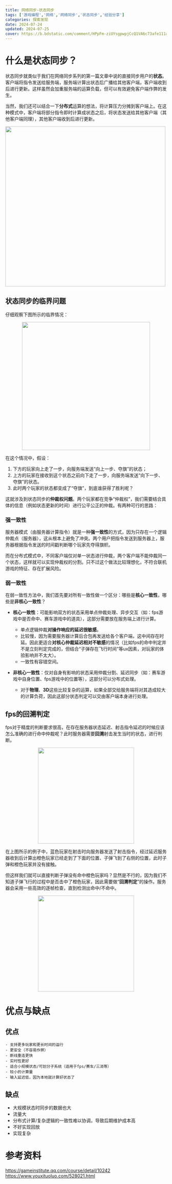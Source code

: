 ```yaml
---
title: 网络同步-状态同步
tags: ['游戏编程','网络','网络同步','状态同步','经验分享']
categories: 探索发现
date: 2024-07-24
updated: 2024-07-25
cover: https://b.bdstatic.com/comment/HPpFm-ziUYsgpwpjCcQ1VA6c73afe111ad1f25714927140448b662.png
---
```


# 什么是状态同步？
状态同步就类似于我们在网络同步系列的第一篇文章中说的直接同步用户的**状态**。客户端将指令发送给服务端，服务端计算出状态后广播给其他客户端，客户端收到后进行更新。这样虽然会加重服务端的运算负载，但可以有效避免客户端作弊的发生。

当然，我们还可以结合一下**分布式**运算的想法，将计算压力分摊到客户端上。在这种模式中，客户端将部分指令即时计算成状态之后，将状态发送给其他客户端（其他客户端同理），其他客户端收到后进行更新。

<img src="https://b.bdstatic.com/comment/HPpFm-ziUYsgpwpjCcQ1VAdc904947446c8ac38954adf15226d176.png" width=500 />

## 状态同步的临界问题
仔细观察下图所示的临界情况：

<center>
<img src="Clipboard_2024-09-20-16-21-17.png" width="400">
</center>

在这个情况中，假设：

1. 下方的玩家向上走了一步，向服务端发送“向上一步、夺旗”的状态；
2. 上方的玩家在接收到这个状态之前向下走了一步，向服务端发送“向下一步、夺旗”的状态。
3. 此时两个玩家的状态都变成了“夺旗”，到底谁获得了胜利呢？

这就涉及到状态同步的**仲裁权问题**。两个玩家都在竞争“仲裁权”，我们需要结合具体的信息（例如状态更新的时间）进行公平公正的仲裁。有两种可行的思路：
### 强一致性
服务器模式（由服务器计算指令）就是一种**强一致性**的方式，因为只存在一个逻辑仲裁点（服务器），这从根本上避免了冲突。两个用户把指令发送到服务器上，服务器根据指令发送的时间戳判断哪个玩家先夺得旗帜。

而在分布式模式中，不同客户端仅对单一状态进行仲裁，两个客户端不能仲裁同一个状态，这样就可以实现仲裁权的分割。只不过这个做法比较理想化，不符合联机游戏的特征、存在扩展风险。

### 弱一致性
在弱一致性方法中，我们首先要对所有一致性做一个区分：哪些是**核心一致性**，哪些是**非核心一致性**？

- **核心一致性**：可能影响双方的状态采用单点仲裁处理、异步交互（如：fps游戏中是否命中、赛车游戏中的道具），这部分需要放在服务端上进行计算。
    - 单点逻辑仲裁**对操作响应的延迟很敏感**。
    - 比较慢，因为需要服务器计算后合包再发送给各个客户端，这中间存在时延。因此更适合**对核心仲裁延迟相对不敏感**的情况（比如fps的命中判定并不是立刻判定完成的，但结合“子弹存在飞行时间”等ux因素，对玩家的体验影响并不太大）。
    - 一致性有容错空间。

- **非核心一致性**：仅对自身有影响的状态采用仲裁分割、延迟同步（如：赛车游戏中自身位置、fps游戏中的位置等），这部分可以分布式处理。
    - 对于**物理**、**3D**这些比较复杂的运算，如果全部交给服务端将对其造成较大的计算负荷，因此这部分状态判定可以交由客户端本身进行处理。

## fps的回溯判定
fps对于精度的判断要求很高，在存在服务器状态延迟、射击指令延迟的时候应该怎么准确的进行命中仲裁呢？此时服务器需要**回溯**射击发生当时的状态，进行判断。

<center>
<img src="Clipboard_2024-09-20-17-03-56.png" width="300">
</center>

在上图所示的例子中，蓝色玩家在射击时向服务器发送了射击指令，经过延迟服务器收到后计算出橙色玩家已经走到了下面的位置、子弹飞到了右侧的位置，此时子弹和橙色玩家并没有接触。

但这样我们就可以直接判断子弹没有命中橙色玩家吗？显然是不行的，因为我们不知道子弹飞行的过程中是否击中了橙色玩家，因此需要做“**回溯判定**”的操作。服务器会采用一些高效的逐帧检查，直到检测出命中/不命中。

<center>
<img src="Clipboard_2024-09-20-17-35-35.png" width="300">
</center>

# 优点与缺点
## **优点**
    - 支持更多玩家和更长时间的运行
    - 更安全（不容易作弊）
    - 断线重连更快
    - 实时性更好
    - 适合小规模状态/可划分子系统（适用于fps/赛车/三消等）
    - 较小的计算量
    - 输入延迟低，因为本地就计算好状态了

## **缺点**
  - 大规模状态时同步的数据也大
  - 流量大
  - 分布式计算/复杂逻辑的一致性难以协调，导致后期维护成本高
  - 不好实现回放
  - 实现复杂

# 参考资料
https://gameinstitute.qq.com/course/detail/10242
https://www.youxituoluo.com/528021.html